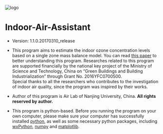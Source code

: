![logo](https://github.com/jialeishen/Indoor-Ozone-PPB/blob/master/newlogo.jpg)
# Indoor-Air-Assistant
 - Version: 1.1.0.20170310_release

 - This program aims to estimate the indoor ozone concentration levels based on a single zone mass balance model. You can read [this paper](http://jialeishen.github.io/files/HB2017_Full_Paper_0240.pdf) to better understanding this program. Researches related to this program are supported financially by the national key project of the Ministry of Science and Technology, China on “Green Buildings and Building Industrialization” through Grant No. 2016YFC0700500. Special thanks to all the researchers who contributes to the investigation of indoor air quality, since the program was inspired by their works. 

 - Author of this program is Air Lab of Nanjing University, China. **All rights reserved by author.**

 - This program is python-based. Before you running the program on your own computer, please make sure your computer has successfully installed [python](https://www.python.org/), as well as some necessary python packages, including [wxPython](https://www.wxpython.org), [numpy](http://www.numpy.org/) and [matplotlib](http://matplotlib.org/).
